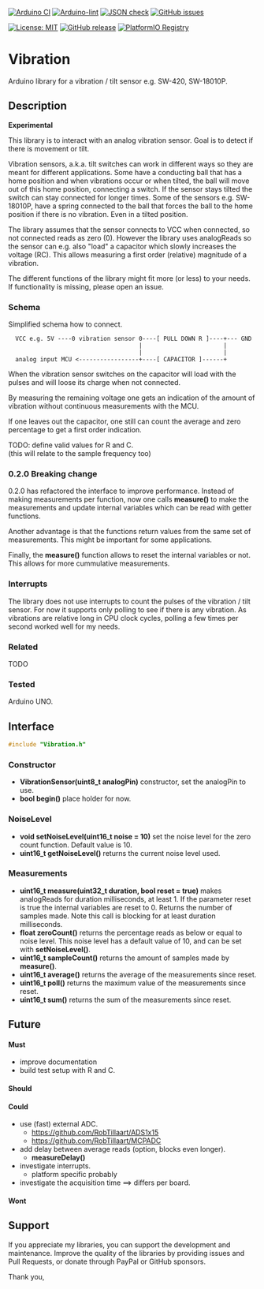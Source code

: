 
[![Arduino CI](https://github.com/RobTillaart/Vibration/workflows/Arduino%20CI/badge.svg)](https://github.com/marketplace/actions/arduino_ci)
[![Arduino-lint](https://github.com/RobTillaart/Vibration/actions/workflows/arduino-lint.yml/badge.svg)](https://github.com/RobTillaart/Vibration/actions/workflows/arduino-lint.yml)
[![JSON check](https://github.com/RobTillaart/Vibration/actions/workflows/jsoncheck.yml/badge.svg)](https://github.com/RobTillaart/Vibration/actions/workflows/jsoncheck.yml)
[![GitHub issues](https://img.shields.io/github/issues/RobTillaart/Vibration.svg)](https://github.com/RobTillaart/Vibration/issues)

[![License: MIT](https://img.shields.io/badge/license-MIT-green.svg)](https://github.com/RobTillaart/Vibration/blob/master/LICENSE)
[![GitHub release](https://img.shields.io/github/release/RobTillaart/Vibration.svg?maxAge=3600)](https://github.com/RobTillaart/Vibration/releases)
[![PlatformIO Registry](https://badges.registry.platformio.org/packages/robtillaart/library/Vibration.svg)](https://registry.platformio.org/libraries/robtillaart/Vibration)


# Vibration

Arduino library for a vibration / tilt sensor e.g. SW-420, SW-18010P.


## Description

**Experimental**

This library is to interact with an analog vibration sensor. 
Goal is to detect if there is movement or tilt.

Vibration sensors, a.k.a. tilt switches can work in different ways so they are 
meant for different applications.
Some have a conducting ball that has a home position and when vibrations occur
or when tilted, the ball will move out of this home position, connecting a switch.
If the sensor stays tilted the switch can stay connected for longer times. 
Some of the sensors e.g. SW-18010P, have a spring connected to the ball that forces
the ball to the home position if there is no vibration. Even in a tilted position.

The library assumes that the sensor connects to VCC when connected, so not connected 
reads as zero (0).
However the library uses analogReads so the sensor can e.g. also "load" a capacitor
which slowly increases the voltage (RC). 
This allows measuring a first order (relative) magnitude of a vibration.

The different functions of the library might fit more (or less) to your needs.
If functionality is missing, please open an issue.


### Schema

Simplified schema how to connect.

```
  VCC e.g. 5V ----0 vibration sensor 0----[ PULL DOWN R ]----+--- GND
                                     |                       |
                                     |                       |
  analog input MCU <-----------------+----[ CAPACITOR ]------+
```

When the vibration sensor switches on the capacitor will load with the pulses
and will loose its charge when not connected.

By measuring the remaining voltage one gets an indication of the amount of
vibration without continuous measurements with the MCU.

If one leaves out the capacitor, one still can count the average and zero percentage
to get a first order indication.

TODO: define valid values for R and C.  
(this will relate to the sample frequency too)


### 0.2.0 Breaking change

0.2.0 has refactored the interface to improve performance. 
Instead of making measurements per function, now one calls **measure()** to make the 
measurements and update internal variables which can be read with getter functions. 

Another advantage is that the functions return values from the same set of measurements.
This might be important for some applications. 

Finally, the **measure()** function allows to reset the internal variables or not.
This allows for more cummulative measurements.


### Interrupts

The library does not use interrupts to count the pulses of the vibration
 / tilt sensor. 
 For now it supports only polling to  see if there is any vibration. 
As vibrations are relative long in CPU clock cycles, polling a few times
per second worked well for my needs.


### Related

TODO


### Tested

Arduino UNO.


## Interface

```cpp
#include "Vibration.h"
```

### Constructor

- **VibrationSensor(uint8_t analogPin)** constructor, set the analogPin to use.
- **bool begin()** place holder for now.

### NoiseLevel

- **void setNoiseLevel(uint16_t noise = 10)** set the noise level for the zero count
function. Default value is 10.
- **uint16_t getNoiseLevel()** returns the current noise level used.

### Measurements

- **uint16_t measure(uint32_t duration, bool reset = true)** makes analogReads for
duration milliseconds, at least 1. 
If the parameter reset is true the internal variables are reset to 0.
Returns the number of samples made.
Note this call is blocking for at least duration milliseconds.
- **float zeroCount()** returns the percentage reads as below or equal to noise level. 
This noise level has a default value of 10, and can be set with **setNoiseLevel()**.
- **uint16_t sampleCount()** returns the amount of samples made by **measure()**.
- **uint16_t average()** returns the average of the measurements since reset.
- **uint16_t poll()** returns the maximum value of the measurements since reset.
- **uint16_t sum()** returns the sum of the measurements since reset.


## Future


#### Must

- improve documentation
- build test setup with R and C.

#### Should


#### Could

- use (fast) external ADC.
  - https://github.com/RobTillaart/ADS1x15
  - https://github.com/RobTillaart/MCPADC
- add delay between average reads (option, blocks even longer).
  - **measureDelay()**
- investigate interrupts.
  - platform specific probably
- investigate the acquisition time ==> differs per board.

#### Wont


## Support

If you appreciate my libraries, you can support the development and maintenance.
Improve the quality of the libraries by providing issues and Pull Requests, or
donate through PayPal or GitHub sponsors.

Thank you,


